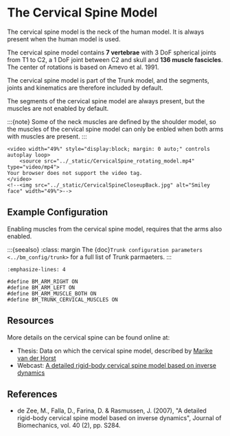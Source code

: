 # The Cervical Spine Model

The cervical spine model is the neck of the human model. It is always present
when the human model is used.

The cervical spine model contains **7 vertebrae** with 3 DoF spherical
joints from T1 to C2, a 1 DoF joint between C2 and skull and **136 muscle
fascicles**. The center of rotations is based on Amevo et al. 1991.

The cervical spine model is part of the Trunk model, and the segments,
joints and kinematics are therefore included by default.

The segments of the cervical spine model are always present, but the muscles are
not enabled by default. 

:::{note}
Some of the neck muscles are defined by the shoulder
model, so the muscles of the cervical spine model can only be enbled when both
arms with muscles are present.
:::

```{raw} html
<video width="49%" style="display:block; margin: 0 auto;" controls autoplay loop>
    <source src="../_static/CervicalSpine_rotating_model.mp4" type="video/mp4">
Your browser does not support the video tag.
</video>
<!--<img src="../_static/CervicalSpineCloseupBack.jpg" alt="Smiley face" width="49%">-->
```

## Example Configuration

Enabling muscles from the cervical spine model, requires that the arms
also enabled.

:::{seealso}
:class: margin
The {doc}`Trunk configuration parameters <../bm_config/trunk>` for a
full list of Trunk parmaeters.
:::

```{code-block} AnyScriptDoc
:emphasize-lines: 4

#define BM_ARM_RIGHT ON
#define BM_ARM_LEFT ON
#define BM_ARM_MUSCLE_BOTH ON
#define BM_TRUNK_CERVICAL_MUSCLES ON
```




## Resources

More details on the cervical spine can be found online at:

- Thesis: Data on which the cervical spine model, described by [Marike van der
  Horst](http://alexandria.tue.nl/extra2/200211336.pdf)
- Webcast: [A detailed rigid-body cervical spine model based on inverse
  dynamics](https://www.anybodytech.com/a-detailed-rigid-body-cervical-spine-model-based-on-inverse-dynamics/)

## References

- de Zee, M., Falla, D., Farina, D. & Rasmussen, J. (2007), "A detailed
  rigid-body cervical spine model based on inverse dynamics", Journal
  of Biomechanics, vol. 40 (2), pp. S284.
